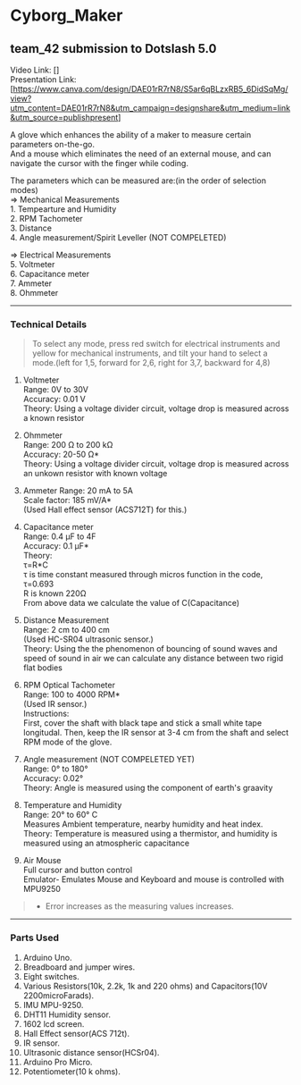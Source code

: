 # Cyborg_Maker 
## team_42 submission to Dotslash 5.0
Video Link: []  
Presentation Link: [https://www.canva.com/design/DAE01rR7rN8/S5ar6qBLzxRB5_6DidSqMg/view?utm_content=DAE01rR7rN8&utm_campaign=designshare&utm_medium=link&utm_source=publishpresent]  


A glove which enhances the ability of a maker to measure certain parameters on-the-go.  
And a mouse which eliminates the need of an external mouse, and can navigate the cursor with the finger while coding.

The parameters which can be measured are:(in the order of selection modes)  
  =>  Mechanical Measurements  
    1. Tempearture and Humidity  
    2. RPM Tachometer  
    3. Distance  
    4. Angle measurement/Spirit Leveller (NOT COMPELETED)
    
  =>  Electrical Measurements  
    5. Voltmeter  
    6. Capacitance meter  
    7. Ammeter  
    8. Ohmmeter  
     
       

-----
### Technical Details
> To select any mode, press red switch for electrical instruments and yellow for mechanical instruments, and tilt your hand to select a mode.(left for 1,5, forward for 2,6, right for 3,7, backward for 4,8)  
1. Voltmeter   
   Range: 0V to 30V   
   Accuracy: 0.01 V  
   Theory: Using a voltage divider circuit, voltage drop is measured across a known resistor
   
2. Ohmmeter  
   Range: 200 Ω to 200 kΩ  
   Accuracy: 20-50 Ω*  
   Theory: Using a voltage divider circuit, voltage drop is measured across an unkown resistor with known voltage
   
3. Ammeter 
   Range: 20 mA to 5A  
   Scale factor: 185 mV/A*   
   (Used Hall effect sensor (ACS712T) for this.)    
   
4. Capacitance meter  
   Range: 0.4 μF to 4F  
   Accuracy: 0.1 μF*  
   Theory:  
   τ=R*C  
           τ is time constant measured through micros function in the code, τ=0.693  
           R is known 220Ω   
           From above data we calculate the value of C(Capacitance)  
           
           
5. Distance Measurement  
   Range: 2 cm to 400 cm  
   (Used HC-SR04 ultrasonic sensor.)  
   Theory: Using the the phenomenon of bouncing of sound waves and speed of sound in air we can calculate any distance between two rigid flat bodies  
   
6. RPM Optical Tachometer  
   Range: 100 to 4000 RPM*  
   (Used IR sensor.)  
   Instructions:  
   First, cover the shaft with black tape and stick a small white tape longitudal. Then, keep the IR sensor at 3-4 cm from the shaft and select RPM mode of the glove.  
   
7. Angle measurement (NOT COMPELETED YET)  
   Range: 0° to 180°  
   Accuracy: 0.02°    
   Theory: Angle is measured using the component of earth's graavity  
   
8. Temperature and Humidity  
   Range: 20° to 60° C  
   Measures Ambient temperature, nearby humidity and heat index.  
   Theory: Temperature is measured using a thermistor, and humidity is measured using an atmospheric capacitance  
   
9. Air Mouse  
   Full cursor and button control  
   Emulator- Emulates Mouse and Keyboard and mouse is controlled with MPU9250  
   
   
 > * Error increases as the measuring values increases.  
-----
### Parts Used
1. Arduino Uno.
2. Breadboard and jumper wires. 
3. Eight switches.
4. Various Resistors(10k, 2.2k, 1k and 220 ohms) and Capacitors(10V 2200microFarads).
5. IMU MPU-9250.
6. DHT11 Humidity sensor.
7. 1602 lcd screen.
8. Hall Effect sensor(ACS 712t).
9. IR sensor.
10. Ultrasonic distance sensor(HCSr04).
11. Arduino Pro Micro.
12. Potentiometer(10 k ohms).
